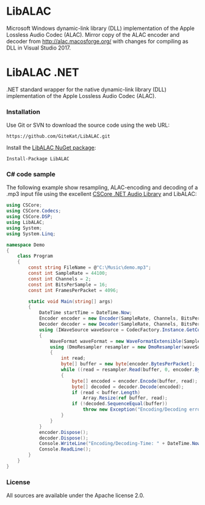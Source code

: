 # LibALAC

Microsoft Windows dynamic-link library (DLL) implementation of the Apple Lossless Audio Codec (ALAC).
Mirror copy of the ALAC encoder and decoder from http://alac.macosforge.org/ with changes for compiling as DLL in Visual Studio 2017.

# LibALAC .NET

.NET standard wrapper for the native dynamic-link library (DLL) implementation of the Apple Lossless Audio Codec (ALAC).

### Installation ###

Use Git or SVN to download the source code using the web URL:

    https://github.com/GiteKat/LibALAC.git

Install the [LibALAC NuGet package](https://www.nuget.org/packages/LibALAC/):

    Install-Package LibALAC

### C# code sample ###

The following example show resampling, ALAC-encoding and decoding of a .mp3 input file using the excellent [CSCore .NET Audio Library](https://github.com/filoe/cscore) and LibALAC:

```c#
using CSCore;
using CSCore.Codecs;
using CSCore.DSP;
using LibALAC;
using System;
using System.Linq;

namespace Demo
{
    class Program
    {
        const string FileName = @"C:\Music\demo.mp3";
        const int SampleRate = 44100;
        const int Channels = 2;
        const int BitsPerSample = 16;
        const int FramesPerPacket = 4096;

        static void Main(string[] args)
        {
            DateTime startTime = DateTime.Now;
            Encoder encoder = new Encoder(SampleRate, Channels, BitsPerSample, FramesPerPacket);
            Decoder decoder = new Decoder(SampleRate, Channels, BitsPerSample, FramesPerPacket);
            using (IWaveSource waveSource = CodecFactory.Instance.GetCodec(FileName))
            {
                WaveFormat waveFormat = new WaveFormatExtensible(SampleRate, BitsPerSample, Channels, AudioSubTypes.Pcm);
                using (DmoResampler resampler = new DmoResampler(waveSource, waveFormat))
                {
                    int read;
                    byte[] buffer = new byte[encoder.BytesPerPacket];
                    while ((read = resampler.Read(buffer, 0, encoder.BytesPerPacket)) > 0)
                    {
                        byte[] encoded = encoder.Encode(buffer, read);
                        byte[] decoded = decoder.Decode(encoded);
                        if (read < buffer.Length)
                            Array.Resize(ref buffer, read);
                        if (!decoded.SequenceEqual(buffer))
                            throw new Exception("Encoding/Decoding error!");
                    }
                }
            }
            encoder.Dispose();
            decoder.Dispose();
            Console.WriteLine("Encoding/Decoding-Time: " + DateTime.Now.Subtract(startTime));
            Console.ReadLine();
        }
    }
}
```

### License ###
	
All sources are available under the Apache license 2.0.

